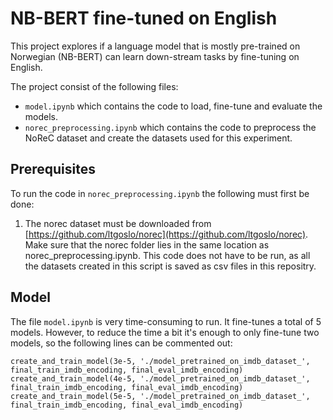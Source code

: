 # NB-BERT fine-tuned on English

This project explores if a language model that is mostly pre-trained on Norwegian (NB-BERT) can learn down-stream tasks by fine-tuning on English. 

The project consist of the following files:
- `model.ipynb` which contains the code to load, fine-tune and evaluate the models. 
- `norec_preprocessing.ipynb` which contains the code to preprocess the NoReC dataset and create the datasets used for this experiment. 

## Prerequisites

To run the code in `norec_preprocessing.ipynb` the following must first be done:
1. The norec dataset must be downloaded from [https://github.com/ltgoslo/norec](https://github.com/ltgoslo/norec). Make sure that the norec folder lies in the same location as norec_preprocessing.ipynb.
This code does not have to be run, as all the datasets created in this script is saved as csv files in this repositry. 

## Model

The file `model.ipynb` is very time-consuming to run. It fine-tunes a total of 5 models. However, to reduce the time a bit it's enough to only fine-tune two models, so the following lines can be commented out:
```
create_and_train_model(3e-5, './model_pretrained_on_imdb_dataset_', final_train_imdb_encoding, final_eval_imdb_encoding)
create_and_train_model(4e-5, './model_pretrained_on_imdb_dataset_', final_train_imdb_encoding, final_eval_imdb_encoding)
create_and_train_model(5e-5, './model_pretrained_on_imdb_dataset_', final_train_imdb_encoding, final_eval_imdb_encoding)
```
